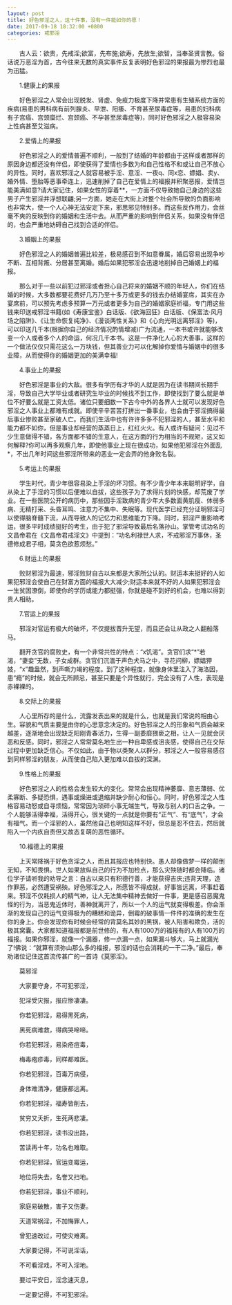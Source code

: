 ```yaml
---
layout: post
title: 好色邪淫之人，这十件事，没有一件能如你的愿！
date: 2017-09-18 18:32:00 +0800
categories: 戒邪淫
---
```


　　古人云：欲贵，先戒淫;欲富，先布施;欲寿，先放生;欲智，当奉圣贤言教。俗话说万恶淫为首，古今往来无数的真实事件反复表明好色邪淫的果报最为惨烈也最为迅猛。
　　1.健康上的果报
　　好色邪淫之人常会出现脱发、肾虚、免疫力极度下降并常患有生殖系统方面的疾病(易患的男科病有前列腺炎、早泄、阳痿、不育甚至尿毒症等，易患的妇科病有子宫癌、宫颈糜烂、宫颈癌、不孕甚至尿毒症等)，同时好色邪淫之人极容易染上性病甚至艾滋病。
　　2.爱情上的果报
　　好色邪淫之人的爱情普遍不顺利，一般到了结婚的年龄都由于这样或者那样的原因身边都还没有伴侣，即使获得了爱情也多数为和自己性格不和或让自己不放心的异性。同时，喜欢邪淫之人就容易被手淫、意淫、一夜q、同x恋、嫖娼、卖y、婚外情、堕胎等恶事牵连上，迅速削掉了自己在爱情上的福报并积聚恶报，爱情岂能美满如意?请大家记住，如果女性的穿着**，一方面不仅导致她自己身边的这些男子产生邪淫并浮想联翩;另一方面，她走在大街上对整个社会所导致的负面影响也非常大，使一个人心神无法安定下来，邪思邪见特别多。而这些反作用力，会丝毫不爽的反映到你的婚姻和生活中去。从而严重的影响到伴侣关系，如果没有伴侣的，也会严重地妨碍自己找到合适的伴侣。
　　3.婚姻上的果报
　　好色邪淫之人的婚姻普遍比较差，极易感召到不如意眷属，婚后容易出现争吵不断、互相背叛、分居甚至离婚。婚后如果犯邪淫会迅速地削掉自己婚姻上的福报。
　　那么对于一些以前犯过邪淫或者担心自己将来的婚姻不顺的年轻人，你们在结婚的时候，大多数都要花费好几万乃至十多万或更多的钱去办结婚宴席，其实在办宴席前，可以预先考虑多预算一万元或者更多为自己的婚姻家庭祈福，专门用这些钱来印送戒邪淫书籍(如《寿康宝鉴》白话版、《欲海回狂》白话版、《保富法·风月场之陷阱》、《让生命恢复纯净》、《漫谈两性关系》和《心向光明远离邪淫》等)，可以印送几千本(根据你自己的经济情况酌情增减)广为流通，一本书或许就能够改变一个人或者多个人的命运，何况几千本书。这是一件净化人心的大善事，这样的一个做法仅仅只需花这么一万块钱，但其善业力可以化解掉你爱情与婚姻中的很多业障，从而使得你的婚姻更加的美满幸福!
　　4.事业上的果报
　　好色邪淫是事业的大敌。很多有学历有才华的人就是因为在读书期间长期手淫，导致自己大学毕业或者研究生毕业的时候找不到工作，即使找到了要么就是单位不好要么就是工资太低。诸位只要细数一下古今中外的各界人士就可以发现好色邪淫之人事业上都难有成就。即使辛辛苦苦打拼出一番事业，也会由于邪淫搞得最后事业惨败甚至家破人亡。而我们生活中也有许许多多不犯邪淫的人，甚至水平和能力都不如你，但是事业却经营的蒸蒸日上，红红火火。有人或许有疑问：见过不少生意做得不错，各方面都不错的生意人，在这方面的行为相当的不规矩，这又如何解释?你可以再多观察几年，即使他事业上现在很成功，如果他犯邪淫在外面乱*，不出几年时间这些邪淫所带来的恶业一定会弄的他身败名裂。
　　5.考运上的果报
　　学生时代，青少年很容易染上手淫的坏习惯。有不少青少年本来聪明好学，自从染上了手淫的习惯以后便难以自拔，这些孩子为了求得片刻的快感，却荒废了学业。在一些医院公开的病历中，那些因手淫致病的青少年大多数面黄肌瘦、体弱多病、无精打采、头昏耳鸣、注意力不集中、失眠等。现代医学已经充分证明邪淫可以使得脑脊髓下流，从而导致人的记忆力和思维能力下降。同时，邪淫严重影响考运，很多平时成绩挺好的考生，由于犯了邪淫导致最后名落孙山。掌管考试功名的文昌帝君在《文昌帝君戒淫文》中提到：“功名利禄世人求，不戒邪淫万事休，圣德修成君子相，莫贪色欲惹烦愁。”
　　6.财运上的果报
　　败财邪淫为最速，邪淫败财自古以来都是大家所公认的。财运本来挺好的人如果犯邪淫会使自己在财富方面的福报大大减少;财运本来就不好的人如果犯邪淫会一生贫困潦倒，即使你的学历或能力都挺强，你就是碰不到好的机会，也难以得到贵人相助。
　　7.官运上的果报
　　邪淫对官运有极大的破坏，不仅提拔晋升无望，而且还会让从政之人翻船落马。
　　翻开贪官的腐败史，有一个非常共性的特点：“x饥渴”。贪官们求“*”若渴，“妻妾”无数，子女成群。贪官们沉湎于声色犬马之中，寻花问柳，嫖娼狎妓，“x”趣盎然，到声嘶力竭的程度。到了这种程度，就像身体里注入了海洛因，患“瘾”的时候，就会无所顾忌，甚至只要是个异性就行，完全没有了人性，表现是赤裸裸的。
　　8.交际上的果报
　　人心里所存的是什么，流露发表出来的就是什么，也就是我们常说的相由心生。容貌和气质主要是由你的心思意念决定的。好色邪淫之人的形象和气质会越来越差，逐渐地会出现缺乏阳刚青春活力，生得一副委靡猥亵之相，让人一见就会厌恶和反感。同时，邪淫之人常常莫名地生出一种自卑感或沮丧感，使得自己在交际过程中更加缺乏信心。不仅如此，由于物以类聚人以群分，邪淫之人一般容易感召到同样邪淫的朋友，从而使自己陷入更加难以自拔的深渊。
　　9.性格上的果报
　　好色邪淫之人的性格会发生较大的变化。常常会出现精神萎靡、意志薄弱、优柔寡断、多疑恐惧，遇事或燥进或退缩并缺少耐心和恒心。同时，好色邪淫之人性格容易动怒或自寻烦恼，常常因为琐碎小事无端生气，导致与别人的口舌之争。一个人能够活得幸福，活得开心，很关键的一点就是你要有“正气”、有“底气”，才会有福气。而一个淫邪的人，虽然他自己也明知这样不好，但总是忍不住去，然后就陷入一个内疚自责但又故态复萌的恶性循环。
　　10.福德上的果报
　　上天常降祸于好色贪淫之人，而且其报应也特别快。愚人却像做梦一样的颠倒无知，不知畏惧。世人如果放纵自己的行为不加检点，那么灾殃随时都会降临。诸位学子请听我的劝导之言：自古以来只有积德行善，才能获得吉庆;违背天理，造作罪恶，必然遭受祸殃。好色邪淫之人，所愿皆不得成就，好事皆远离，坏事赶着来。邪淫不仅耗损人的精气神，让人无法集中精神去做好一件事，更是感召恶魔鬼怪的行为，当恶鬼近体时，善神就离开了，所以一个人的运气就变得极差。你会渐渐的发现自己的运气变得极为的糟糕和诡异，倒霉的破事情一件件的准确的发生在你的身上。你会发现你有时候会经常的背莫名其妙的黑锅，被人陷害和欺负，活的极其窝囊。大家都知道福报都是前世修的，有人有1000万的福报有的人有100万的福报。如果你邪淫，就像一个漏器，修一点漏一点，如果漏斗够大，马上就漏光了!佛说：“就算有须弥山那么多的福报，邪淫的话也会消耗的一干二净。”最后，奉劝诸位记住这首流传甚广的一首诗《莫邪淫》。
　　莫邪淫
　　大家要守身，不可犯邪淫，
　　犯淫受灾报，报应惨凄凄。
　　你若犯邪淫，易得黑死病，
　　黑死病难救，得病哭啼啼。
　　你若犯邪淫，易染疮痘毒，
　　梅毒疱疹毒，同样都难医。
　　你若犯邪淫，百毒万病侵，
　　身体难清净，健康都远离。
　　你若犯邪淫，福寿皆削去，
　　贫穷又夭折，生死两悲凄。
　　你若犯邪淫，读书没出路，
　　苦读再十年，功名也难取。
　　你若犯邪淫，官运变霉运，
　　地位将失去，名誉又扫地。
　　你若犯邪淫，事业不顺利，
　　家庭易破散，害子又伤妻。
　　天道常祸淫，不加悔罪人，
　　曾犯速改过，可使灾难离。
　　大家要记得，不可说淫话，
　　不可看淫戏，不可入淫地。
　　要过平安日，淫念速灭息，
　　一定要记得，不可犯邪淫。